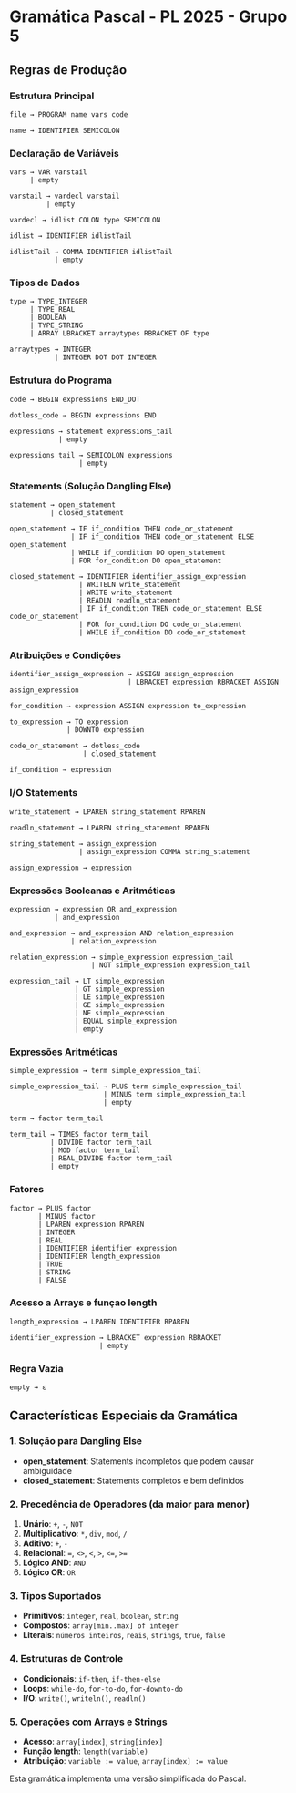 # Gramática Pascal - PL 2025 - Grupo 5

## Regras de Produção

### **Estrutura Principal**
```
file → PROGRAM name vars code

name → IDENTIFIER SEMICOLON
```

### **Declaração de Variáveis**
```
vars → VAR varstail
     | empty

varstail → vardecl varstail
         | empty

vardecl → idlist COLON type SEMICOLON

idlist → IDENTIFIER idlistTail

idlistTail → COMMA IDENTIFIER idlistTail
           | empty
```

### **Tipos de Dados**
```
type → TYPE_INTEGER
     | TYPE_REAL
     | BOOLEAN
     | TYPE_STRING
     | ARRAY LBRACKET arraytypes RBRACKET OF type

arraytypes → INTEGER
           | INTEGER DOT DOT INTEGER
```

### **Estrutura do Programa**
```
code → BEGIN expressions END_DOT

dotless_code → BEGIN expressions END

expressions → statement expressions_tail
            | empty

expressions_tail → SEMICOLON expressions
                 | empty
```

### **Statements (Solução Dangling Else)**
```
statement → open_statement
          | closed_statement

open_statement → IF if_condition THEN code_or_statement
               | IF if_condition THEN code_or_statement ELSE open_statement 
               | WHILE if_condition DO open_statement
               | FOR for_condition DO open_statement

closed_statement → IDENTIFIER identifier_assign_expression
                 | WRITELN write_statement
                 | WRITE write_statement
                 | READLN readln_statement
                 | IF if_condition THEN code_or_statement ELSE code_or_statement
                 | FOR for_condition DO code_or_statement
                 | WHILE if_condition DO code_or_statement
```

### **Atribuições e Condições**
```
identifier_assign_expression → ASSIGN assign_expression
                             | LBRACKET expression RBRACKET ASSIGN assign_expression

for_condition → expression ASSIGN expression to_expression

to_expression → TO expression
              | DOWNTO expression

code_or_statement → dotless_code
                  | closed_statement

if_condition → expression
```

### **I/O Statements**
```
write_statement → LPAREN string_statement RPAREN

readln_statement → LPAREN string_statement RPAREN

string_statement → assign_expression
                 | assign_expression COMMA string_statement

assign_expression → expression
```

### **Expressões Booleanas e Aritméticas**
```
expression → expression OR and_expression
           | and_expression

and_expression → and_expression AND relation_expression
               | relation_expression

relation_expression → simple_expression expression_tail
                    | NOT simple_expression expression_tail

expression_tail → LT simple_expression
                | GT simple_expression
                | LE simple_expression
                | GE simple_expression
                | NE simple_expression
                | EQUAL simple_expression
                | empty
```

### **Expressões Aritméticas**
```
simple_expression → term simple_expression_tail

simple_expression_tail → PLUS term simple_expression_tail
                       | MINUS term simple_expression_tail
                       | empty

term → factor term_tail

term_tail → TIMES factor term_tail
          | DIVIDE factor term_tail
          | MOD factor term_tail
          | REAL_DIVIDE factor term_tail
          | empty
```

### **Fatores**
```
factor → PLUS factor
       | MINUS factor
       | LPAREN expression RPAREN
       | INTEGER
       | REAL
       | IDENTIFIER identifier_expression
       | IDENTIFIER length_expression
       | TRUE
       | STRING
       | FALSE
```

### **Acesso a Arrays e funçao length**
```
length_expression → LPAREN IDENTIFIER RPAREN

identifier_expression → LBRACKET expression RBRACKET
                      | empty
```

### **Regra Vazia**
```
empty → ε
```

## **Características Especiais da Gramática**

### **1. Solução para Dangling Else**
- **open_statement**: Statements incompletos que podem causar ambiguidade
- **closed_statement**: Statements completos e bem definidos

### **2. Precedência de Operadores (da maior para menor)**
1. **Unário**: `+`, `-`, `NOT`
2. **Multiplicativo**: `*`, `div`, `mod`, `/`
3. **Aditivo**: `+`, `-`
4. **Relacional**: `=`, `<>`, `<`, `>`, `<=`, `>=`
5. **Lógico AND**: `AND`
6. **Lógico OR**: `OR`

### **3. Tipos Suportados**
- **Primitivos**: `integer`, `real`, `boolean`, `string`
- **Compostos**: `array[min..max] of integer`
- **Literais**: `números inteiros`, `reais`, `strings`, `true`, `false`

### **4. Estruturas de Controle**
- **Condicionais**: `if-then`, `if-then-else`
- **Loops**: `while-do`, `for-to-do`, `for-downto-do`
- **I/O**: `write()`, `writeln()`, `readln()`

### **5. Operações com Arrays e Strings**
- **Acesso**: `array[index]`, `string[index]`
- **Função length**: `length(variable)`
- **Atribuição**: `variable := value`, `array[index] := value`

Esta gramática implementa uma versão simplificada do Pascal.